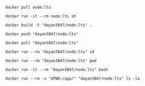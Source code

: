````shell
docker pull node:lts
````

````shell
docker run -it --rm node:lts sh
````

````shell
docker build -t "dayan3847/node:lts" .
````

````shell
docker push "dayan3847/node:lts"
````

````shell
docker pull "dayan3847/node:lts"
````

````shell
docker run --rm "dayan3847/node:lts" id
````

````shell
docker run --rm "dayan3847/node:lts" pwd
````

````shell
docker run -it --rm "dayan3847/node:lts" bash
````

````shell
docker run --rm -v "$PWD:/app/" "dayan3847/node:lts" ls -la
````
